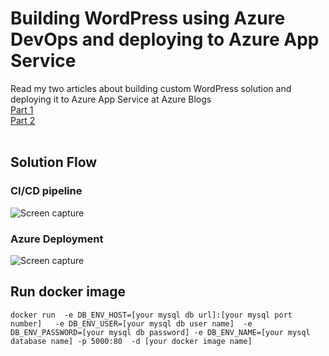 # Building WordPress using Azure DevOps and deploying to Azure App Service
Read my two articles about building custom WordPress solution and deploying it to Azure App Service at Azure Blogs <br> 
<a href='https://azure.microsoft.com/en-us/blog/deploying-wordpress-application-using-vsts-and-azure-part-one'>Part 1</a><br>
<a href='https://azure.microsoft.com/en-us/blog/deploying-wordpress-application-using-visual-studio-team-services-and-azure-part-two/'>Part 2</a><br>
<br>
## Solution Flow
### CI/CD pipeline
![Screen capture](https://github.com/yaprigal/WordPressVSTS/blob/master/wordpress.png?raw=true)
### Azure Deployment
![Screen capture](https://github.com/yaprigal/WordPressVSTS/blob/master/sketch.png?raw=true)
## Run docker image
```
docker run  -e DB_ENV_HOST=[your mysql db url]:[your mysql port number]   -e DB_ENV_USER=[your mysql db user name]  -e DB_ENV_PASSWORD=[your mysql db password] -e DB_ENV_NAME=[your mysql database name] -p 5000:80  -d [your docker image name]
```
